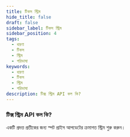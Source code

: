 ```yaml
---
title: টিকস স্ট্রিম
hide_title: false
draft: false
sidebar_label: টিকস স্ট্রিম
sidebar_position: 4
tags:
  - ধারণা
  - টিকস
  - স্ট্রিম
  - পরিভাষা
keywords:
  - ধারণা
  - টিকস
  - স্ট্রিম
  - পরিভাষা
description: টিক্স স্ট্রিম API কল কি?
---
```


### টিক্স স্ট্রিম API কল কি?

একটি প্রদত্ত প্রতীকের জন্য স্পট প্রাইস আপডেটের ক্রমাগত স্ট্রিম শুরু করুন।
